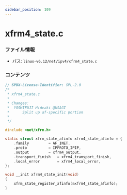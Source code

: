 ```yaml
---
sidebar_position: 109
---
```

# xfrm4_state.c

### ファイル情報

- パス: `linux-v6.12/net/ipv4/xfrm4_state.c`

### コンテンツ

```c
// SPDX-License-Identifier: GPL-2.0
/*
 * xfrm4_state.c
 *
 * Changes:
 * 	YOSHIFUJI Hideaki @USAGI
 * 		Split up af-specific portion
 *
 */

#include <net/xfrm.h>

static struct xfrm_state_afinfo xfrm4_state_afinfo = {
	.family			= AF_INET,
	.proto			= IPPROTO_IPIP,
	.output			= xfrm4_output,
	.transport_finish	= xfrm4_transport_finish,
	.local_error		= xfrm4_local_error,
};

void __init xfrm4_state_init(void)
{
	xfrm_state_register_afinfo(&xfrm4_state_afinfo);
}

```

